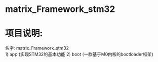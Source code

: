 # matrix_Framework_stm32



# 项目说明: 

名字:     matrix_Framework_stm32  
               1) app      (实现STM32的基本功能
               2) boot     (一款基于M0内核的bootloader框架) 

  
